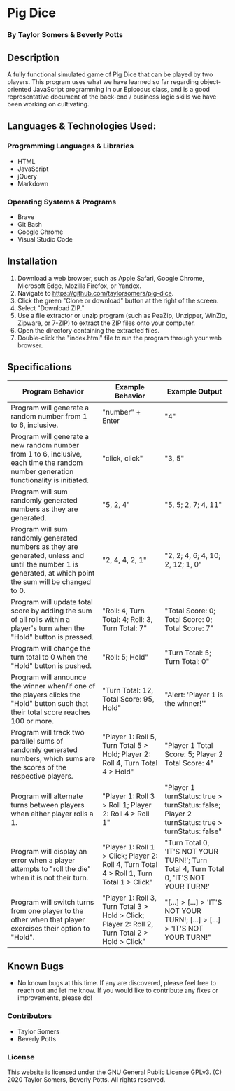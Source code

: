 # Pig Dice

  ### By Taylor Somers & Beverly Potts

## Description

  A fully functional simulated game of Pig Dice that can be played by two players. This program uses what we have learned so far regarding object-oriented JavaScript programming in our Epicodus class, and is a good representative document of the back-end / business logic skills we have been working on cultivating.

## Languages & Technologies Used:

  ### Programming Languages & Libraries
  * HTML
  * JavaScript
  * jQuery
  * Markdown

  ### Operating Systems & Programs
  * Brave
  * Git Bash
  * Google Chrome
  * Visual Studio Code

## Installation

  1. Download a web browser, such as Apple Safari, Google Chrome, Microsoft Edge, Mozilla Firefox, or Yandex.
  2. Navigate to https://github.com/taylorsomers/pig-dice.
  3. Click the green "Clone or download" button at the right of the screen.
  4. Select "Download ZIP."
  5. Use a file extractor or unzip program (such as PeaZip, Unzipper, WinZip, Zipware, or 7-ZIP) to extract the ZIP files onto your computer.
  6. Open the directory containing the extracted files.
  7. Double-click the "index.html" file to run the program through your web browser.

## Specifications

  | Program Behavior | Example Behavior | Example Output |
  |---|---|---|
  | Program will generate a random number from 1 to 6, inclusive. | "number" + Enter | "4" |
  | Program will generate a new random number from 1 to 6, inclusive, each time the random number generation functionality is initiated. | "click, click" | "3, 5" |
  | Program will sum randomly generated numbers as they are generated. | "5, 2, 4" | "5, 5; 2, 7; 4, 11" |
  | Program will sum randomly generated numbers as they are generated, unless and until the number 1 is generated, at which point the sum will be changed to 0. | "2, 4, 4, 2, 1" | "2, 2; 4, 6; 4, 10; 2, 12; 1, 0" |
  | Program will update total score by adding the sum of all rolls within a player's turn when the "Hold" button is pressed. | "Roll: 4, Turn Total: 4; Roll: 3, Turn Total: 7" | "Total Score: 0; Total Score: 0; Total Score: 7" |
  | Program will change the turn total to 0 when the "Hold" button is pushed. | "Roll: 5; Hold" | "Turn Total: 5; Turn Total: 0" |
  | Program will announce the winner when/if one of the players clicks the "Hold" button such that their total score reaches 100 or more. | "Turn Total: 12, Total Score: 95, Hold" | "Alert: 'Player 1 is the winner!'" |
  | Program will track two parallel sums of randomly generated numbers, which sums are the scores of the respective players. | "Player 1: Roll 5, Turn Total 5 > Hold; Player 2: Roll 4, Turn Total 4 > Hold" | "Player 1 Total Score: 5; Player 2 Total Score: 4" |
  | Program will alternate turns between players when either player rolls a 1. | "Player 1: Roll 3 > Roll 1; Player 2: Roll 4 > Roll 1" | "Player 1 turnStatus: true > turnStatus: false; Player 2 turnStatus: true > turnStatus: false" |
  | Program will display an error when a player attempts to "roll the die" when it is not their turn. | "Player 1: Roll 1 > Click; Player 2: Roll 4, Turn Total 4 > Roll 1, Turn Total 1 > Click" | "Turn Total 0, 'IT'S NOT YOUR TURN!'; Turn Total 4, Turn Total 0, 'IT'S NOT YOUR TURN!' |
  | Program will switch turns from one player to the other when that player exercises their option to "Hold". | "Player 1: Roll 3, Turn Total 3 > Hold > Click; Player 2: Roll 2, Turn Total 2 > Hold > Click" | "[...] > [...] > 'IT'S NOT YOUR TURN!; [...] > [...] > 'IT'S NOT YOUR TURN!" |

## Known Bugs

  * No known bugs at this time. If any are discovered, please feel free to reach out and let me know. If you would like to contribute any fixes or improvements, please do!

### Contributors

  * Taylor Somers
  * Beverly Potts

### License

This website is licensed under the GNU General Public License GPLv3. (C) 2020 Taylor Somers, Beverly Potts. All rights reserved.